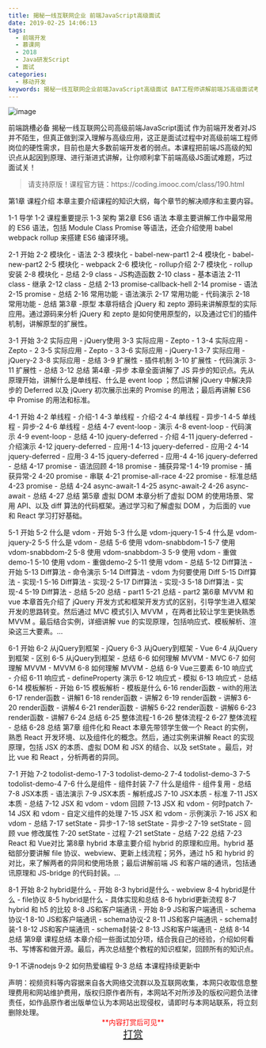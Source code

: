 ```yaml
---
title: 揭秘一线互联网企业 前端JavaScript高级面试
date: 2019-02-25 14:06:13
tags:
  - 前端开发
  - 慕课网
  - 2018
  - Java研发Script
  - 面试
categories:
  - 移动开发
keywords: 揭秘一线互联网企业前端JavaScript高级面试 BAT工程师讲解前端JS高级面试考点：虚拟DOM、Vue、React、Hybrid实现原理
---
```

![image](//szimg.mukewang.com/5a9dfab40001bf1005400300-360-202.jpg)

前端跳槽必备 揭秘一线互联网公司高级前端JavaScript面试
作为前端开发者对JS并不陌生，但真正做到深入理解与高级应用，这正是面试过程中对高级前端工程师岗位的硬性需求，目前也是大多数前端开发者的弱点。本课程把前端JS高级的知识点从起因到原理、进行渐进式讲解，让你顺利拿下前端高级JS面试难题，巧过面试关！

<!-- more -->
<blockquote class="blockquote-center">
请支持原版！课程官方链：https://coding.imooc.com/class/190.html</blockquote>
</blockquote>

第1章 课程介绍
本章主要介绍课程的知识大纲，每个章节的解决顺序和主要内容。

1-1 导学
1-2 课程重要提示
1-3 架构
第2章 ES6 语法
本章主要讲解工作中最常用的 ES6 语法，包括 Module Class Promise 等语法，还会介绍使用 babel webpack rollup 来搭建 ES6 编译环境。

2-1 开始
2-2 模块化 - 语法
2-3 模块化 - babel-new-part1
2-4 模块化 - babel-new-part2
2-5 模块化 - webpack
2-6 模块化 - rollup介绍
2-7 模块化 - rollup安装
2-8 模块化 - 总结
2-9 class - JS构造函数
2-10 class - 基本语法
2-11 class - 继承
2-12 class - 总结
2-13 promise-callback-hell
2-14 promise - 语法
2-15 promise - 总结
2-16 常用功能 - 语法演示
2-17 常用功能 - 代码演示
2-18 常用功能 - 总结
第3章 -原型
本章将结合 jQuery 和 zepto 源码来讲解原型的实际应用。通过源码来分析 jQuery 和 zepto 是如何使用原型的，以及通过它们的插件机制，讲解原型的扩展性。

3-1 开始
3-2 实际应用 - jQuery使用
3-3 实际应用 - Zepto - 1
3-4 实际应用 - Zepto - 2
3-5 实际应用 - Zepto - 3
3-6 实际应用 - jQuery-1
3-7 实际应用 - jQuery-2
3-8 实际应用 - 总结
3-9 扩展性 - 插件机制
3-10 扩展性 - 代码演示
3-11 扩展性 - 总结
3-12 总结
第4章 -异步
本章全面讲解了 JS 异步的知识点。先从原理开始，讲解什么是单线程、什么是 event loop ；然后讲解 jQuery 中解决异步的 Deferred 以及 jQuery 初次展示出来的 Promise 的用法；最后再讲解 ES6 中 Promise 的用法和标准。

4-1 开始
4-2 单线程 - 介绍-1
4-3 单线程 - 介绍-2
4-4 单线程 - 异步-1
4-5 单线程 - 异步-2
4-6 单线程 - 总结
4-7 event-loop - 演示
4-8 event-loop - 代码演示
4-9 event-loop - 总结
4-10 jquery-deferred - 介绍
4-11 jquery-deferred - 介绍演示
4-12 jquery-deferred - 应用-1
4-13 jquery-deferred - 应用-2
4-14 jquery-deferred - 应用-3
4-15 jquery-deferred - 应用-4
4-16 jquery-deferred - 总结
4-17 promise - 语法回顾
4-18 promise - 捕获异常-1
4-19 promise - 捕获异常-2
4-20 promise - 串联
4-21 promise-all-race
4-22 promise - 标准总结
4-23 promise - 总结
4-24 async-await-1
4-25 async-await-2
4-26 async-await - 总结
4-27 总结
第5章 虚拟 DOM
本章分析了虚拟 DOM 的使用场景、常用 API、以及 diff 算法的代码框架。通过学习和了解虚拟 DOM ，为后面的 vue 和 React 学习打好基础。

5-1 开始
5-2 什么是 vdom - 开始
5-3 什么是 vdom-jquery-1
5-4 什么是 vdom-jquery-2
5-5 什么是 vdom - 总结
5-6 使用 vdom-snabbdom-1
5-7 使用 vdom-snabbdom-2
5-8 使用 vdom-snabbdom-3
5-9 使用 vdom - 重做demo-1
5-10 使用 vdom - 重做demo-2
5-11 使用 vdom - 总结
5-12 Diff算法 - 开始
5-13 Diff算法 - 命令演示
5-14 Diff算法 - vdom 为何要使用 Diff
5-15 Diff算法 - 实现-1
5-16 Diff算法 - 实现-2
5-17 Diff算法 - 实现-3
5-18 Diff算法 - 实现-4
5-19 Diff算法 - 总结
5-20 总结 - part1
5-21 总结 - part2
第6章 MVVM 和 vue
本章首先介绍了 jQuery 开发方式和框架开发方式的区别，引导学生进入框架开发的思路转变。然后通过 MVC 模式引入 MVVM ，在两者比较让学生更快熟悉 MVVM 。最后结合实例，详细讲解 vue 的实现原理，包括响应式、模板解析、渲染这三大要素。...

6-1 开始
6-2 从jQuery到框架 - jQuery
6-3 从jQuery到框架 - Vue
6-4 从jQuery到框架 - 区别
6-5 从jQuery到框架 - 总结
6-6 如何理解 MVVM - MVC
6-7 如何理解 MVVM - MVVM
6-8 如何理解 MVVM - 总结
6-9 Vue三要素
6-10 响应式 - 介绍
6-11 响应式 - defineProperty 演示
6-12 响应式 - 模拟
6-13 响应式 - 总结
6-14 模板解析 - 开始
6-15 模板解析 - 模板是什么
6-16 render函数 - with的用法
6-17 render函数 - 讲解1
6-18 render函数 - 讲解2
6-19 render函数 - 讲解3
6-20 render函数 - 讲解4
6-21 render函数 - 讲解5
6-22 render函数 - 讲解6
6-23 render函数 - 讲解7
6-24 总结
6-25 整体流程-1
6-26 整体流程-2
6-27 整体流程 - 总结
6-28 总结
第7章 组件化和 React
本章先带领学生做一个 React 的实例，熟悉 React 开发环境、以及组件化的概念。然后，通过实例来讲解 React 的实现原理，包括 JSX 的本质、虚拟 DOM 和 JSX 的结合、以及 setState 。最后，对比 vue 和 React ，分析两者的异同。

7-1 开始
7-2 todolist-demo-1
7-3 todolist-demo-2
7-4 todolist-demo-3
7-5 todolist-demo-4
7-6 什么是组件 - 组件封装
7-7 什么是组件 - 组件复用 - 总结
7-8 JSX本质 - 语法演示
7-9 JSX本质 - 解析成JS
7-10 JSX本质 - 标准
7-11 JSX本质 - 总结
7-12 JSX 和 vdom - vdom 回顾
7-13 JSX 和 vdom - 何时patch
7-14 JSX 和 vdom - 自定义组件的处理
7-15 JSX 和 vdom - 示例演示
7-16 JSX 和 vdom - 总结
7-17 setState - 异步-1
7-18 setState - 异步-2
7-19 setState - 回顾 vue 修改属性
7-20 setState - 过程
7-21 setState - 总结
7-22 总结
7-23 React 和 Vue对比
第8章 hybrid
本章主要介绍 hybrid 的原理和应用。hybrid 基础部分要讲解 file 协议、webview、更新上线流程；另外，通过 h5 和 hybrid 的对比，来了解两者的异同和使用场景；最后讲解前端 JS 和客户端的通讯，包括通讯原理和 JS-bridge 的代码封装。...

8-1 开始
8-2 hybrid是什么 - 开始
8-3 hybrid是什么 - webview
8-4 hybrid是什么 - file协议
8-5 hybrid是什么 - 具体实现和总结
8-6 hybrid更新流程
8-7 hybrid 和 h5 的比较
8-8 JS和客户端通讯 - 开始
8-9 JS和客户端通讯 - schema协议-1
8-10 JS和客户端通讯 - schema协议-2
8-11 JS和客户端通讯 - schema封装-1
8-12 JS和客户端通讯 - schema封装-2
8-13 JS和客户端通讯 - 总结
8-14 总结
第9章 课程总结
本章介绍一些面试加分项，结合我自己的经验，介绍如何看书、写博客和做开源。最后，再次总结整个教程的知识框架，回顾所有的知识点。

9-1 不讲nodejs
9-2 如何热爱编程
9-3 总结
本课程持续更新中

<div class="post-copyright">
    <div class="post-copyright__author">
      <span class="post-copyright-meta">声明：视频资料等内容据来自各大网络交流群以及互联网收集，本网只收取信息整理费用和网站维护费用，版权归原作者所有，本网站不对所涉及的版权问题负法律责任，如作品原作者出版单位认为本网站出现侵权，请即时与本网站联系，将立刻删除处理。 </span>
      <span style="color: red;display: block;text-align: center;">**内容打赏后可见**</span> 
      <span style="color:red;display: block;text-align: center;font-size: 20px;"><a href="http://t.cn/EfoZoCp">打赏</a></span>
    </div>
</div>
            
